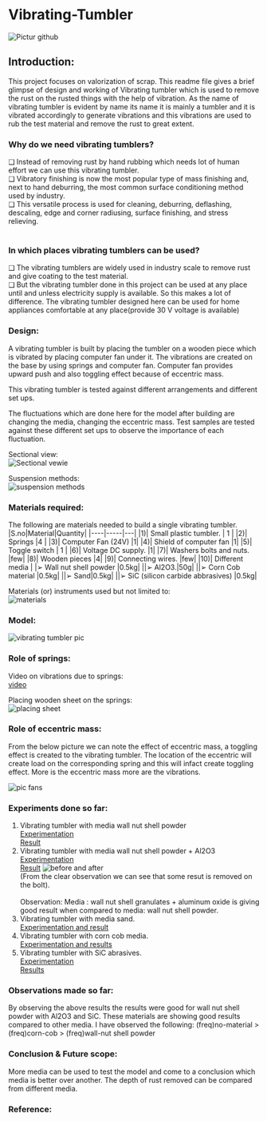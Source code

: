 # Vibrating-Tumbler
![Pictur github](https://github.com/112101011/Vibrating-Tumbler/assets/111628378/62ea4704-60cc-474c-bb74-59fe66c48ff7)


## Introduction:
This project focuses on valorization of scrap. This readme file gives a brief glimpse of design and working of Vibrating tumbler which is used to remove the rust on the rusted things with the help of vibration.
As the name of vibrating tumbler is evident by name its name it is mainly a tumbler and it is vibrated accordingly to generate vibrations and this vibrations are used to rub the test material and remove the rust to
great extent.

### Why do we need vibrating tumblers? <br/>
❑ Instead of removing rust by hand rubbing which needs lot of human effort we can use this vibrating tumbler. <br/>
❑ Vibratory finishing is now the most popular type of mass finishing and, next to hand deburring, the most common surface conditioning method used by industry. <br/>
❑ This versatile process is used for cleaning, deburring, deflashing, descaling, edge and corner radiusing, surface finishing, and stress relieving. <br/>
<br/>

### In which places vibrating tumblers can be used? <br/>
❑ The vibrating tumblers are widely used in industry scale to remove rust and give coating to the test material. <br/>
❑ But the vibrating tumbler done in this project can be used at any place until and unless electricity supply is available. So this makes a lot of difference. The vibrating tumbler designed here can be used for home appliances comfortable at any place(provide 30 V voltage is available) <br/>


### Design: <br/>
A vibrating tumbler is built by placing the tumbler on a wooden piece which is vibrated by placing computer fan under it. The vibrations are created on the base by using springs and computer fan. 
Computer fan provides upward push and also toggling effect because of eccentric mass.

This vibrating tumbler is tested against different arrangements and different set ups.

The fluctuations which are done here for the model after building are changing the media, changing the eccentric mass. Test samples are tested against these different set ups to observe the importance of each fluctuation.
<br/>

Sectional view: <br/>
![Sectional vewie](https://github.com/112101011/Vibrating-Tumbler/assets/111628378/eb3bfc21-4d21-4283-b1cc-6aabca8a2f3e)


Suspension methods: <br/>
![suspension methods](https://github.com/112101011/Vibrating-Tumbler/assets/111628378/d8e6491d-3bbf-4595-9d0d-3f1ced032d5f)

### Materials required:
The following are materials needed to build a single vibrating tumbler. <br/>
|S.no|Material|Quantity|
|----|-----|---|
|1)| Small plastic tumbler. | 1 |
|2)| Springs |4 |
|3)| Computer Fan (24V) |1|
|4)| Shield of computer fan |1|
|5)| Toggle switch | 1 |
|6)| Voltage DC supply. |1|
|7)| Washers bolts and nuts. |few|
|8)| Wooden pieces |4|
|9)| Connecting wires. |few|
|10)| Different media 
| |➢ Wall nut shell powder |0.5kg|
||➢ Al2O3.|50g|
||➢ Corn Cob material |0.5kg|
||➢ Sand|0.5kg|
||➢ SiC (silicon carbide abbrasives) |0.5kg|

Materials (or) instruments used but not limited to: <br>
![materials](https://github.com/112101011/Vibrating-Tumbler/assets/111628378/8f102202-4f0f-43ae-8079-489809922b50)


### Model:
![vibrating tumbler pic](https://github.com/112101011/Vibrating-Tumbler/assets/111628378/6d1527f6-ef13-4182-8ca8-a1b02e97687e)

### Role of springs:
Video on vibrations due to springs: <br/>
[video](https://github.com/112101011/Vibrating-Tumbler/assets/111628378/4285b047-2667-4187-9372-be5e1e2e228d)

Placing wooden sheet on the springs: <br/>
![placing sheet](https://github.com/112101011/Vibrating-Tumbler/assets/111628378/fc5b0a19-bcc1-4994-918e-09b56cc0c010)



### Role of eccentric mass:

From the below picture we can note the effect of eccentric mass, a toggling effect is created to the vibrating tumbler.
The location of the eccentric will create load on the corresponding spring and this will infact create toggling effect. More is the eccentric mass more are the vibrations.

![pic fans](https://github.com/112101011/Vibrating-Tumbler/assets/111628378/af2a9503-36d9-4bb7-8b06-1139cf92f161)

### Experiments done so far:
1) Vibrating tumbler with media wall nut shell powder <br/>
   [Experimentation](https://youtu.be/xbLiMERdkcY) <br/>
   [Result](https://youtu.be/CHZ_myWAJmk)
3) Vibrating tumbler with media wall nut shell powder + Al2O3 <br/>
   [Experimentation](https://youtu.be/VJRho5P2fi4) <br/>
   [Result](https://youtu.be/iA2bA8FPogc)
   ![before and after](https://github.com/112101011/Vibrating-Tumbler/assets/111628378/1316997c-0d20-4e7d-b86a-496762f67728) <br/>
   (From the clear observation we can see that some resut is removed on the bolt). <br/>
   <br/>
   Observation: Media : wall nut shell granulates + aluminum oxide is giving good result when compared to media: wall nut shell powder.
5) Vibrating tumbler with media sand. <br/>
   [Experimentation and result](https://youtu.be/4fO6b7y3-aM)
6) Vibrating tumbler with corn cob media. <br/>
   [Experimentation and results](https://youtu.be/48lnPWOkiCg)
7) Vibrating tumbler with SiC abrasives. <br/>
   [Experimentation](https://youtu.be/r87f6U2eviE) <br/>
   [Results](https://youtu.be/kxEg5nYQuJ8)

### Observations made so far:
By observing the above results the results were good for wall nut shell
powder with Al2O3 and SiC. These materials are showing good results
compared to other media. I have observed the following:
(freq)no-material > (freq)corn-cob > (freq)wall-nut shell powder

### Conclusion & Future scope:
More media can be used to test the model and come to a conclusion
which media is better over another. The depth of rust removed can be
compared from different media. 

### Reference:

